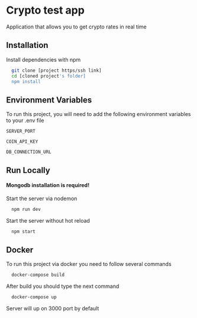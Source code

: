 
# Crypto test app

Application that allows you to get crypto rates in real time


## Installation

Install dependencies with npm

```bash
  git clone [project https/ssh link]
  cd [cloned project's folder]
  npm install
```
    
## Environment Variables

To run this project, you will need to add the following environment variables to your .env file

`SERVER_PORT`

`COIN_API_KEY`

`DB_CONNECTION_URL`


## Run Locally

#### Mongodb installation is required!

Start the server via nodemon

```bash
  npm run dev
```

Start the server without hot reload

```bash
  npm start
```


## Docker

To run this project via docker you need to follow several commands

```bash
  docker-compose build
```

After build you should type the next command

```bash
  docker-compose up
```

Server will up on 3000 port by default
